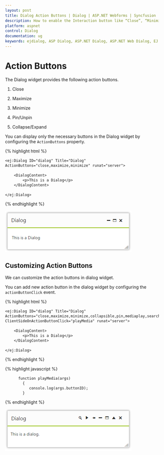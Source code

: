 ```yaml
---
layout: post
title: Dialog Action Buttons | Dialog | ASP.NET Webforms | Syncfusion
description: How to enable the Interaction button like “Close”, “Minimize” and etc., in Dialog Widget. 
platform: aspnet
control: Dialog
documentation: ug
keywords: ejdialog, ASP Dialog, ASP.NET Dialog, ASP.NET Web Dialog, EJ ASP.NET Dialog, Dialog ui, Web Dialog, ej Dialog, Dialog control
---
```


# Action Buttons

The Dialog widget provides the following action buttons.

1. Close

2. Maximize

3. Minimize

4. Pin/Unpin

5. Collapse/Expand

You can display only the necessary buttons in the Dialog widget by configuring the `ActionButtons` property.

{% highlight html %}


    <ej:Dialog ID="dialog" Title="Dialog" ActionButtons="close,maximize,minimize" runat="server">

        <DialogContent>
            <p>This is a Dialog</p>
        </DialogContent>

    </ej:Dialog>



{% endhighlight %}



![Action Buttons](action-buttons_images\action-buttons_img1.png)

## Customizing Action Buttons

We can customize the action buttons in dialog widget.

You can add new action button in the dialog widget by configuring the `actionButtonClick` event.

{% highlight html %}


    <ej:Dialog ID="dialog" Title="Dialog" ActionButtons="close,maximize,minimize,collapsible,pin,mediaplay,search" ClientSideOnActionButtonClick="playMedia" runat="server">

        <DialogContent>
            <p>This is a Dialog</p>
        </DialogContent>

    </ej:Dialog>

{% endhighlight %}


{% highlight javascript %}
          
		  function playMedia(args)
		    {
               console.log(args.buttonID);
            }
			
{% endhighlight %}



![Action Buttons](action-buttons_images\action-buttons_img2.png)

